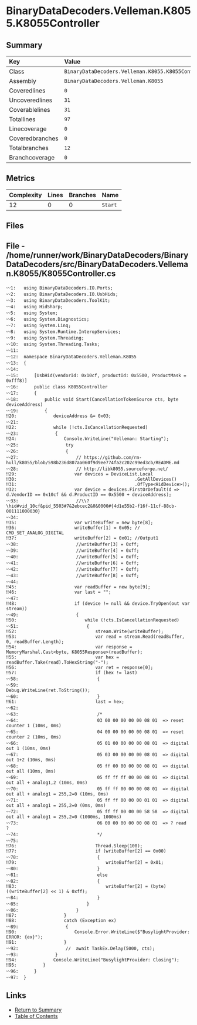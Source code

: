 ﻿# BinaryDataDecoders.Velleman.K8055.K8055Controller

## Summary

| Key             | Value                                               |
| :-------------- | :-------------------------------------------------- |
| Class           | `BinaryDataDecoders.Velleman.K8055.K8055Controller` |
| Assembly        | `BinaryDataDecoders.Velleman.K8055`                 |
| Coveredlines    | `0`                                                 |
| Uncoveredlines  | `31`                                                |
| Coverablelines  | `31`                                                |
| Totallines      | `97`                                                |
| Linecoverage    | `0`                                                 |
| Coveredbranches | `0`                                                 |
| Totalbranches   | `12`                                                |
| Branchcoverage  | `0`                                                 |

## Metrics

| Complexity | Lines | Branches | Name    |
| :--------- | :---- | :------- | :------ |
| 12         | 0     | 0        | `Start` |

## Files

## File - /home/runner/work/BinaryDataDecoders/BinaryDataDecoders/src/BinaryDataDecoders.Velleman.K8055/K8055Controller.cs

```CSharp
〰1:   using BinaryDataDecoders.IO.Ports;
〰2:   using BinaryDataDecoders.IO.UsbHids;
〰3:   using BinaryDataDecoders.ToolKit;
〰4:   using HidSharp;
〰5:   using System;
〰6:   using System.Diagnostics;
〰7:   using System.Linq;
〰8:   using System.Runtime.InteropServices;
〰9:   using System.Threading;
〰10:  using System.Threading.Tasks;
〰11:  
〰12:  namespace BinaryDataDecoders.Velleman.K8055
〰13:  {
〰14:  
〰15:      [UsbHid(vendorId: 0x10cf, productId: 0x5500, ProductMask = 0xfff8)]
〰16:      public class K8055Controller
〰17:      {
〰18:          public void Start(CancellationTokenSource cts, byte deviceAddress)
〰19:          {
‼20:              deviceAddress &= 0x03;
〰21:  
‼22:              while (!cts.IsCancellationRequested)
〰23:              {
‼24:                  Console.WriteLine("Velleman: Starting");
〰25:                  try
〰26:                  {
〰27:                      // https://github.com/rm-hull/k8055/blob/598b236d807aa060f9d9ee774fa2c202c99ed3cb/README.md
〰28:                      // http://libk8055.sourceforge.net/
‼29:                      var devices = DeviceList.Local
‼30:                                             .GetAllDevices()
‼31:                                             .OfType<HidDevice>();
‼32:                      var device = devices.FirstOrDefault(d => d.VendorID == 0x10cf && d.ProductID == 0x5500 + deviceAddress);
〰33:                      //\\?\hid#vid_10cf&pid_5503#7&2ebcec2&0&0000#{4d1e55b2-f16f-11cf-88cb-001111000030}
〰34:  
‼35:                      var writeBuffer = new byte[8];
‼36:                      writeBuffer[1] = 0x05; // CMD_SET_ANALOG_DIGITAL
‼37:                      writeBuffer[2] = 0x01; //Output1
〰38:                      //writeBuffer[3] = 0xff;
〰39:                      //writeBuffer[4] = 0xff;
〰40:                      //writeBuffer[5] = 0xff;
〰41:                      //writeBuffer[6] = 0xff;
〰42:                      //writeBuffer[7] = 0xff;
〰43:                      //writeBuffer[8] = 0xff;
〰44:  
‼45:                      var readBuffer = new byte[9];
‼46:                      var last = "";
〰47:  
‼48:                      if (device != null && device.TryOpen(out var stream))
〰49:                      {
‼50:                          while (!cts.IsCancellationRequested)
〰51:                          {
‼52:                              stream.Write(writeBuffer);
‼53:                              var read = stream.Read(readBuffer, 0, readBuffer.Length);
‼54:                              var response = MemoryMarshal.Cast<byte, K8055Response>(readBuffer);
‼55:                              var hex = readBuffer.Take(read).ToHexString("-");
‼56:                              var ret = response[0];
‼57:                              if (hex != last)
〰58:                              {
〰59:                                  Debug.WriteLine(ret.ToString());
〰60:                              }
‼61:                              last = hex;
〰62:  
〰63:                              /*
〰64:                              03 00 00 00 00 00 08 01  => reset counter 1 (10ms, 0ms)
〰65:                              04 00 00 00 00 00 08 01  => reset counter 2 (10ms, 0ms)
〰66:                              05 01 00 00 00 00 08 01  => digital out 1 (10ms, 0ms)
〰67:                              05 03 00 00 00 00 08 01  => digital out 1+2 (10ms, 0ms)
〰68:                              05 ff 00 00 00 00 08 01  => digital out all (10ms, 0ms)
〰69:                              05 ff ff ff 00 00 08 01  => digital out all + analog1,2 (10ms, 0ms)
〰70:                              05 ff ff 00 00 00 08 01  => digital out all + analog1 = 255,2=0 (10ms, 0ms)
〰71:                              05 ff ff 00 00 00 01 01  => digital out all + analog1 = 255,2=0 (0ms, 0ms)
〰72:                              05 ff ff 00 00 00 58 58  => digital out all + analog1 = 255,2=0 (1000ms, 1000ms)
〰73:                              06 00 00 00 00 00 08 01  => ? read ?
〰74:                              */
〰75:  
‼76:                              Thread.Sleep(100);
‼77:                              if (writeBuffer[2] == 0x00)
〰78:                              {
‼79:                                  writeBuffer[2] = 0x01;
〰80:                              }
〰81:                              else
〰82:                              {
‼83:                                  writeBuffer[2] = (byte)((writeBuffer[2] << 1) & 0xff);
〰84:                              }
〰85:                          }
〰86:                      }
‼87:                  }
‼88:                  catch (Exception ex)
〰89:                  {
‼90:                      Console.Error.WriteLine($"BusylightProvider: ERROR: {ex}");
‼91:                  }
〰92:                  //  await TaskEx.Delay(5000, cts);
〰93:              }
‼94:              Console.WriteLine("BusylightProvider: Closing");
‼95:          }
〰96:      }
〰97:  }
```

## Links

* [Return to Summary](Summary.md)
* [Table of Contents](../TOC.md)

